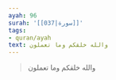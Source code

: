 ```yaml
---
ayah: 96
surah: '[[037|سورة]]'
tags:
- quran/ayah
text: والله خلقكم وما تعملون
---
```

> والله خلقكم وما تعملون
